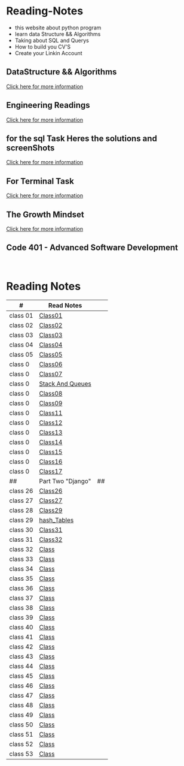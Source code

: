 # Reading-Notes

* this website about python program
* learn data Structure && Algorithms 
* Taking about SQL and Querys 
* How to build you CV'S 
* Create your Linkin Account 


## DataStructure && Algorithms 
[Click here for more information](./DataStructureAlgo.md)


## Engineering Readings
[Click here for more information](./EngineeringReadings.md)


## for the sql Task Heres the solutions and screenShots
[Click here for more information](./SQL.md)


## For Terminal Task 
[Click here for more information](./Terminal.md)

## The Growth Mindset
[Click here for more information](./TheGrowthMindset.MD)



<!-- ## Code 102 - Intro to Software Development

## Code 201 - Foundations of Software Development

## Code 301 - Intermediate Software Development -->

## Code 401 - Advanced Software Development

<!-- <table>
    <tr>
        <td>#</td>
        <td>class</td>
    </tr>
    <tr>
        
       
    </tr>

</table> -->

<br>

# Reading Notes
| # | Read Notes | |  
| --- | --- | ---
| class 01 | [Class01](./Part1/class01.md) 
| class 02 | [Class02](./Part1/class02.md) 
| class 03 | [Class03](./Part1/class03.md) 
| class 04 | [Class04](./Part1/class04.md) 
| class 05 | [Class05](./Part1/class05.md) 
| class 0  | [Class06](./Part1/class06.md) 
| class 0  | [Class07](./Part1/class07.md) 
| class 0  | [Stack And Queues ](./Part1/StackandQueues.md) 
| class 0 | [Class08](./Part1/class08.md) 
| class 0 |  [Class09](./Part1/class09.md)
| class 0 |  [Class11](./Part1/class11.md)
| class 0 |  [Class12](./Part1/class12.md)
| class 0 |  [Class13](./Part1/class13.md)
| class 0 |  [Class14](./Part1/class14.md)
| class 0 |  [Class15](./Part1/class15.md)
| class 0 |  [Class16](./Part1/class16.md)
| class 0 |  [Class17](./Part1/class17.md)
| ## | Part Two "Django" | ##    
| class 26 |  [Class26](./Part2/Class26.md)
| class 27 |  [Class27](./Part2/Class27.md)
| class 28 |  [Class29](./Part2/Class29.md)
| class 29 |  [hash_Tables](./Part2/hash_Tables.md)
| class 30 |  [Class31](./Part2/Class31.md)
| class 31 |  [Class32](./Part2/Class32.md)
| class 32 |  [Class]()
| class 33 |  [Class]()
| class 34 |  [Class]()
| class 35 |  [Class]()
| class 36 |  [Class]()
| class 37 |  [Class]()
| class 38 |  [Class]()
| class 39 |  [Class]()
| class 40 |  [Class]()
| class 41 |  [Class]()
| class 42 |  [Class]()
| class 43 |  [Class]()
| class 44 |  [Class]()
| class 45 |  [Class]()
| class 46 |  [Class]()
| class 47 |  [Class]()
| class 48 |  [Class]()
| class 49 |  [Class]()
| class 50 |  [Class]()
| class 51 |  [Class]()
| class 52 |  [Class]()
| class 53 |  [Class]()









